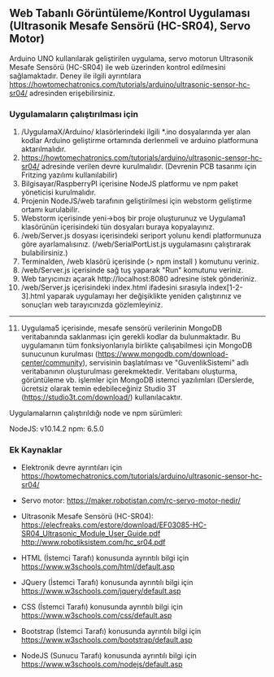 ## Web Tabanlı Görüntüleme/Kontrol Uygulaması (Ultrasonik Mesafe Sensörü (HC-SR04), Servo Motor)

Arduino UNO kullanılarak geliştirilen uygulama, servo motorun Ultrasonik Mesafe Sensörü (HC-SR04) ile web üzerinden 
kontrol edilmesini sağlamaktadır. 
Deney ile ilgili ayrıntılara <https://howtomechatronics.com/tutorials/arduino/ultrasonic-sensor-hc-sr04/> adresinden erişebilirsiniz.

### Uygulamaların çalıştırılması için

1. /UygulamaX/Arduino/ klasörlerindeki ilgili *.ino dosyalarında yer alan kodlar Arduino geliştirme ortamında derlenmeli ve arduino platformuna aktarılmalıdır.
2. <https://howtomechatronics.com/tutorials/arduino/ultrasonic-sensor-hc-sr04/> adresinde verilen devre kurulmalıdır. (Devrenin PCB tasarımı için Fritzing yazılımı kullanılabilir)
3. Bilgisayar/RaspberryPI içerisine NodeJS platformu ve npm paket yöneticisi kurulmalıdır.
4. Projenin NodeJS/web tarafının geliştirilmesi için webstorm geliştirme ortamı kurulabilir.
5. Webstorm içerisinde yeni->boş bir proje oluşturunuz ve Uygulama1 klasörünün içerisindeki tün dosyaları buraya kopyalayınız.
6. /web/Server.js dosyası içerisindeki seriport yolunu kendi platformunuza göre ayarlamalısınız. (/web/SerialPortList.js uygulamasını çalıştırarak bulabilirsiniz.)
7. Terminalden, /web klasörü içerisinde (> npm install ) komutunu veriniz.
8. /web/Server.js içerisinde sağ tuş yaparak "Run" komutunu veriniz.
9. Web taryıcınızı açarak http://localhost:8080 adresine istek gönderiniz.
10. /web/Server.js içerisindeki index.html ifadesini sırasıyla index[1-2-3].html yaparak uygulamayı her değişiklikte yeniden çalıştırınız ve sonuçları web tarayıcınızda  gözlemleyiniz. 
---
11. Uygulama5 içerisinde, mesafe sensörü verilerinin MongoDB veritabanında saklanması için gerekli kodlar da bulunmaktadır. Bu uygulamanın 
tüm fonksiyonlarıyla birlikte çalışabilmesi için MongoDB sunucunun kurulması (<https://www.mongodb.com/download-center/community>), servisinin başlatılması ve "GuvenlikSistemi"
 adlı veritabanının oluşturulması gerekmektedir. Veritabanı oluşturma, görüntüleme vb. işlemler için MongoDB istemci yazılımları (Derslerde, ücretsiz
 olarak temin edebileceğiniz Studio 3T (<https://studio3t.com/download/>) kullanılacaktır.


Uygulamalarnın çalıştırıldığı node ve npm sürümleri:

NodeJS: v10.14.2
npm: 6.5.0

### Ek Kaynaklar

* Elektronik devre ayrıntıları için  <https://howtomechatronics.com/tutorials/arduino/ultrasonic-sensor-hc-sr04/>

* Servo motor:  <https://maker.robotistan.com/rc-servo-motor-nedir/>

* Ultrasonik Mesafe Sensörü (HC-SR04): <https://elecfreaks.com/estore/download/EF03085-HC-SR04_Ultrasonic_Module_User_Guide.pdf> <http://www.robotiksistem.com/hc_sr04.pdf>

* HTML (İstemci Tarafı) konusunda ayrıntılı bilgi için <https://www.w3schools.com/html/default.asp>

* JQuery (İstemci Tarafı) konusunda ayrıntılı bilgi için <https://www.w3schools.com/jquery/default.asp>

* CSS (İstemci Tarafı) konusunda ayrıntılı bilgi için <https://www.w3schools.com/css/default.asp>

* Bootstrap (İstemci Tarafı) konusunda ayrıntılı bilgi için <https://www.w3schools.com/bootstrap/default.asp>

* NodeJS (Sunucu Tarafı) konusunda ayrıntılı bilgi için <https://www.w3schools.com/nodejs/default.asp>

